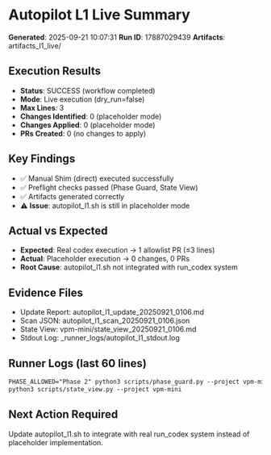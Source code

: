 # Autopilot L1 Live Summary

**Generated**: 2025-09-21 10:07:31
**Run ID**: 17887029439
**Artifacts**: artifacts_l1_live/

## Execution Results
- **Status**: SUCCESS (workflow completed)
- **Mode**: Live execution (dry_run=false)
- **Max Lines**: 3
- **Changes Identified**: 0 (placeholder mode)
- **Changes Applied**: 0 (placeholder mode)
- **PRs Created**: 0 (no changes to apply)

## Key Findings
- ✅ Manual Shim (direct) executed successfully
- ✅ Preflight checks passed (Phase Guard, State View)
- ✅ Artifacts generated correctly
- ⚠️ **Issue**: autopilot_l1.sh is still in placeholder mode

## Actual vs Expected
- **Expected**: Real codex execution → 1 allowlist PR (≤3 lines)
- **Actual**: Placeholder execution → 0 changes, 0 PRs
- **Root Cause**: autopilot_l1.sh not integrated with run_codex system

## Evidence Files
- Update Report: autopilot_l1_update_20250921_0106.md
- Scan JSON: autopilot_l1_scan_20250921_0106.json  
- State View: vpm-mini/state_view_20250921_0106.md
- Stdout Log: _runner_logs/autopilot_l1_stdout.log

## Runner Logs (last 60 lines)
```txt
PHASE_ALLOWED="Phase 2" python3 scripts/phase_guard.py --project vpm-mini
python3 scripts/state_view.py --project vpm-mini
```

## Next Action Required
Update autopilot_l1.sh to integrate with real run_codex system instead of placeholder implementation.

